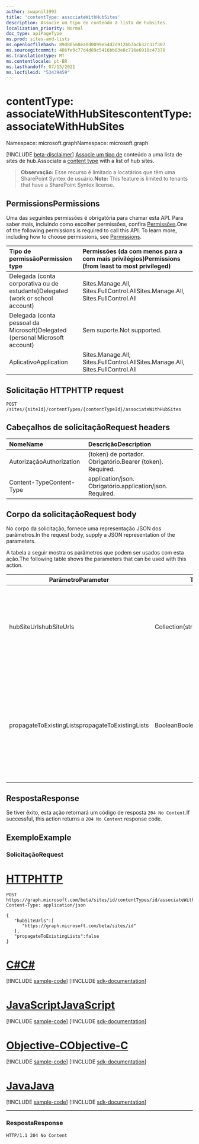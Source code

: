 ```yaml
---
author: swapnil1993
title: 'contentType: associateWithHubSites'
description: Associe um tipo de conteúdo à lista de hubsites.
localization_priority: Normal
doc_type: apiPageType
ms.prod: sites-and-lists
ms.openlocfilehash: 89d80568ea0d0099e54d2d912bb7acb32c31f307
ms.sourcegitcommit: 486fe9c77d4d89c5416bb83e8c716e6918c47370
ms.translationtype: MT
ms.contentlocale: pt-BR
ms.lasthandoff: 07/15/2021
ms.locfileid: "53439459"
---
```

# <a name="contenttype-associatewithhubsites"></a><span data-ttu-id="16bbf-103">contentType: associateWithHubSites</span><span class="sxs-lookup"><span data-stu-id="16bbf-103">contentType: associateWithHubSites</span></span>

<span data-ttu-id="16bbf-104">Namespace: microsoft.graph</span><span class="sxs-lookup"><span data-stu-id="16bbf-104">Namespace: microsoft.graph</span></span>

[!INCLUDE [beta-disclaimer](../../includes/beta-disclaimer.md)]
<span data-ttu-id="16bbf-105">[Associe um tipo de][contentType] conteúdo a uma lista de sites de hub.</span><span class="sxs-lookup"><span data-stu-id="16bbf-105">Associate a [content type][contentType] with a list of hub sites.</span></span>

><span data-ttu-id="16bbf-106">**Observação:** Esse recurso é limitado a locatários que têm uma SharePoint Syntex de usuário.</span><span class="sxs-lookup"><span data-stu-id="16bbf-106">**Note:** This feature is limited to tenants that have a SharePoint Syntex license.</span></span>
  

## <a name="permissions"></a><span data-ttu-id="16bbf-107">Permissions</span><span class="sxs-lookup"><span data-stu-id="16bbf-107">Permissions</span></span>  

<span data-ttu-id="16bbf-p101">Uma das seguintes permissões é obrigatória para chamar esta API. Para saber mais, incluindo como escolher permissões, confira [Permissões](/graph/permissions_reference.md).</span><span class="sxs-lookup"><span data-stu-id="16bbf-p101">One of the following permissions is required to call this API. To learn more, including how to choose permissions, see [Permissions](/graph/permissions_reference.md).</span></span>

  

|<span data-ttu-id="16bbf-110">Tipo de permissão</span><span class="sxs-lookup"><span data-stu-id="16bbf-110">Permission type</span></span> | <span data-ttu-id="16bbf-111">Permissões (da com menos para a com mais privilégios)</span><span class="sxs-lookup"><span data-stu-id="16bbf-111">Permissions (from least to most privileged)</span></span> |
|:--------------------|:---------------------------------------------------------
|<span data-ttu-id="16bbf-112">Delegada (conta corporativa ou de estudante)</span><span class="sxs-lookup"><span data-stu-id="16bbf-112">Delegated (work or school account)</span></span> | <span data-ttu-id="16bbf-113">Sites.Manage.All, Sites.FullControl.All</span><span class="sxs-lookup"><span data-stu-id="16bbf-113">Sites.Manage.All, Sites.FullControl.All</span></span>  |
|<span data-ttu-id="16bbf-114">Delegada (conta pessoal da Microsoft)</span><span class="sxs-lookup"><span data-stu-id="16bbf-114">Delegated (personal Microsoft account)</span></span> | <span data-ttu-id="16bbf-115">Sem suporte.</span><span class="sxs-lookup"><span data-stu-id="16bbf-115">Not supported.</span></span> |
|<span data-ttu-id="16bbf-116">Aplicativo</span><span class="sxs-lookup"><span data-stu-id="16bbf-116">Application</span></span> | <span data-ttu-id="16bbf-117">Sites.Manage.All, Sites.FullControl.All</span><span class="sxs-lookup"><span data-stu-id="16bbf-117">Sites.Manage.All, Sites.FullControl.All</span></span> |

  

## <a name="http-request"></a><span data-ttu-id="16bbf-118">Solicitação HTTP</span><span class="sxs-lookup"><span data-stu-id="16bbf-118">HTTP request</span></span>
<!-- {
  "blockType": "ignored"
}
-->
```http
POST /sites/{siteId}/contentTypes/{contentTypeId}/associateWithHubSites
```

## <a name="request-headers"></a><span data-ttu-id="16bbf-119">Cabeçalhos de solicitação</span><span class="sxs-lookup"><span data-stu-id="16bbf-119">Request headers</span></span>
|<span data-ttu-id="16bbf-120">Nome</span><span class="sxs-lookup"><span data-stu-id="16bbf-120">Name</span></span>|<span data-ttu-id="16bbf-121">Descrição</span><span class="sxs-lookup"><span data-stu-id="16bbf-121">Description</span></span>|
|:---|:---|
|<span data-ttu-id="16bbf-122">Autorização</span><span class="sxs-lookup"><span data-stu-id="16bbf-122">Authorization</span></span>|<span data-ttu-id="16bbf-p102">{token} de portador. Obrigatório.</span><span class="sxs-lookup"><span data-stu-id="16bbf-p102">Bearer {token}. Required.</span></span>|
|<span data-ttu-id="16bbf-125">Content-Type</span><span class="sxs-lookup"><span data-stu-id="16bbf-125">Content-Type</span></span>|<span data-ttu-id="16bbf-p103">application/json. Obrigatório.</span><span class="sxs-lookup"><span data-stu-id="16bbf-p103">application/json. Required.</span></span>|

## <a name="request-body"></a><span data-ttu-id="16bbf-128">Corpo da solicitação</span><span class="sxs-lookup"><span data-stu-id="16bbf-128">Request body</span></span>
<span data-ttu-id="16bbf-129">No corpo da solicitação, fornece uma representação JSON dos parâmetros.</span><span class="sxs-lookup"><span data-stu-id="16bbf-129">In the request body, supply a JSON representation of the parameters.</span></span>

<span data-ttu-id="16bbf-130">A tabela a seguir mostra os parâmetros que podem ser usados com esta ação.</span><span class="sxs-lookup"><span data-stu-id="16bbf-130">The following table shows the parameters that can be used with this action.</span></span>

|<span data-ttu-id="16bbf-131">Parâmetro</span><span class="sxs-lookup"><span data-stu-id="16bbf-131">Parameter</span></span>|<span data-ttu-id="16bbf-132">Tipo</span><span class="sxs-lookup"><span data-stu-id="16bbf-132">Type</span></span>|<span data-ttu-id="16bbf-133">Descrição</span><span class="sxs-lookup"><span data-stu-id="16bbf-133">Description</span></span>|
|-|-|-|
|<span data-ttu-id="16bbf-134">hubSiteUrls</span><span class="sxs-lookup"><span data-stu-id="16bbf-134">hubSiteUrls</span></span>| <span data-ttu-id="16bbf-135">Collection(string)</span><span class="sxs-lookup"><span data-stu-id="16bbf-135">Collection(string)</span></span> |<span data-ttu-id="16bbf-136">Lista de URLs canônicas para os sites de hub onde o tipo de conteúdo precisa ser imposto.</span><span class="sxs-lookup"><span data-stu-id="16bbf-136">List of cannonical URLs to the hub sites where the content type needs to be enforced.</span></span> <span data-ttu-id="16bbf-137">Obrigatório.</span><span class="sxs-lookup"><span data-stu-id="16bbf-137">Required.</span></span>|
|<span data-ttu-id="16bbf-138">propagateToExistingLists</span><span class="sxs-lookup"><span data-stu-id="16bbf-138">propagateToExistingLists</span></span>| <span data-ttu-id="16bbf-139">Boolean</span><span class="sxs-lookup"><span data-stu-id="16bbf-139">Boolean</span></span> |<span data-ttu-id="16bbf-140">Se , os tipos de conteúdo serão impostos em listas existentes nos sites de hub; caso contrário, ele será aplicado somente a listas `true` recém-criadas.</span><span class="sxs-lookup"><span data-stu-id="16bbf-140">If `true`, content types will be enforced on existing lists in the hub sites; otherwise, it will be applied only to newly created lists.</span></span> 

## <a name="response"></a><span data-ttu-id="16bbf-141">Resposta</span><span class="sxs-lookup"><span data-stu-id="16bbf-141">Response</span></span>

<span data-ttu-id="16bbf-142">Se tiver êxito, esta ação retornará um código de resposta `204 No Content`.</span><span class="sxs-lookup"><span data-stu-id="16bbf-142">If successful, this action returns a `204 No Content` response code.</span></span>

## <a name="example"></a><span data-ttu-id="16bbf-143">Exemplo</span><span class="sxs-lookup"><span data-stu-id="16bbf-143">Example</span></span>

### <a name="request"></a><span data-ttu-id="16bbf-144">Solicitação</span><span class="sxs-lookup"><span data-stu-id="16bbf-144">Request</span></span>

# <a name="http"></a>[<span data-ttu-id="16bbf-145">HTTP</span><span class="sxs-lookup"><span data-stu-id="16bbf-145">HTTP</span></span>](#tab/http)
<!-- {
  "blockType": "request",
  "name": "contenttype_associatewithhubsites"
}
-->
```http
POST https://graph.microsoft.com/beta/sites/id/contentTypes/id/associateWithHubSites
Content-Type: application/json

{
   "hubSiteUrls":[
      "https://graph.microsoft.com/beta/sites/id"
   ],
   "propagateToExistingLists":false
}
```
# <a name="c"></a>[<span data-ttu-id="16bbf-146">C#</span><span class="sxs-lookup"><span data-stu-id="16bbf-146">C#</span></span>](#tab/csharp)
[!INCLUDE [sample-code](../includes/snippets/csharp/contenttype-associatewithhubsites-csharp-snippets.md)]
[!INCLUDE [sdk-documentation](../includes/snippets/snippets-sdk-documentation-link.md)]

# <a name="javascript"></a>[<span data-ttu-id="16bbf-147">JavaScript</span><span class="sxs-lookup"><span data-stu-id="16bbf-147">JavaScript</span></span>](#tab/javascript)
[!INCLUDE [sample-code](../includes/snippets/javascript/contenttype-associatewithhubsites-javascript-snippets.md)]
[!INCLUDE [sdk-documentation](../includes/snippets/snippets-sdk-documentation-link.md)]

# <a name="objective-c"></a>[<span data-ttu-id="16bbf-148">Objective-C</span><span class="sxs-lookup"><span data-stu-id="16bbf-148">Objective-C</span></span>](#tab/objc)
[!INCLUDE [sample-code](../includes/snippets/objc/contenttype-associatewithhubsites-objc-snippets.md)]
[!INCLUDE [sdk-documentation](../includes/snippets/snippets-sdk-documentation-link.md)]

# <a name="java"></a>[<span data-ttu-id="16bbf-149">Java</span><span class="sxs-lookup"><span data-stu-id="16bbf-149">Java</span></span>](#tab/java)
[!INCLUDE [sample-code](../includes/snippets/java/contenttype-associatewithhubsites-java-snippets.md)]
[!INCLUDE [sdk-documentation](../includes/snippets/snippets-sdk-documentation-link.md)]

---




### <a name="response"></a><span data-ttu-id="16bbf-150">Resposta</span><span class="sxs-lookup"><span data-stu-id="16bbf-150">Response</span></span>


<!-- { "blockType": "response" } -->

```http
HTTP/1.1 204 No Content
```

  

[contentType]: ../resources/contentType.md
